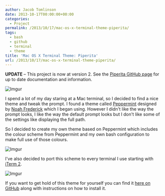 ```yaml
---
author: Jacob Tomlinson
date: 2013-10-17T00:00:00+00:00
categories:
  - Project
permalink: /2013/10/17/mac-os-x-terminal-theme-piperita/
tags:
  - bash
  - github
  - terminal
  - theme
title: 'Mac OS X Terminal Theme: Piperita'
url: /2013/10/17/mac-os-x-terminal-theme-piperita/
---
```



**UPDATE** &#8211; This project is now at version 2. See the [Piperita GitHub page][1] for up to date documentation and information.


![Imgur](http://i.imgur.com/XHmCIzR.png)

I spend a lot of my day staring at a Mac terminal, so I decided to find a nice theme and tweak the prompt. I found a theme called [Peppermint][2] designed by [Noah Frederick][3] which I began using. However I didn't like the way the prompt looks, I like the way the default prompt looks but I don't like some of the settings like displaying the full path.

So I decided to create my own theme based on Peppermint which includes the colour scheme from Peppermint and my own bash configuration to make full use of those colours.

![Imgur](http://i.imgur.com/0rr9Ulz.png)

I've also decided to port this scheme to every terminal I use starting with [iTerm 2][4].

![Imgur](http://i.imgur.com/gOudKTc.png)

If you want to get hold of this theme for yourself you can find it [here on GitHub][5] along with instructions on how to install it.

 [1]: https://github.com/killfall/terminal-piperita "Piperita GitHub"
 [2]: http://noahfrederick.com/blog/2011/lion-terminal-theme-peppermint/ "Peppermint"
 [3]: http://noahfrederick.com/ "Noah Frederick"
 [4]: http://www.iterm2.com/ "iTerm 2"
 [5]: https://github.com/killfall/terminal-piperita "Piperita on GitHub"
